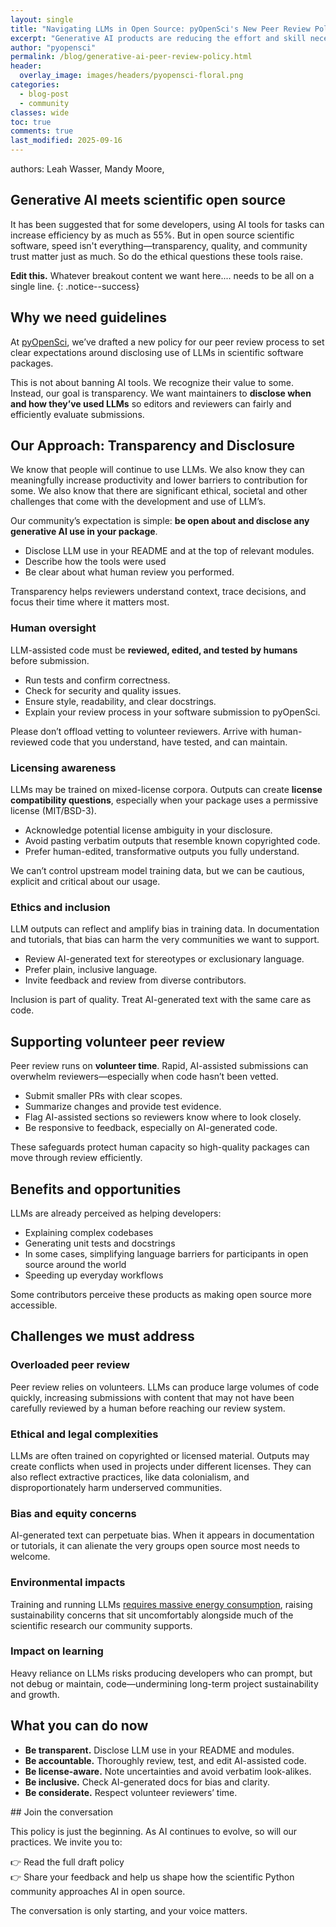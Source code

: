 ```yaml
---
layout: single
title: "Navigating LLMs in Open Source: pyOpenSci's New Peer Review Policy"
excerpt: "Generative AI products are reducing the effort and skill necessary to generate large amounts of code, which in some cases is causing a strain  on volunteer peer review programs like ours. Learn about pyOpenSci's policy on generative AI in peer review in this blog post."
author: "pyopensci"
permalink: /blog/generative-ai-peer-review-policy.html
header:
  overlay_image: images/headers/pyopensci-floral.png
categories:
  - blog-post
  - community
classes: wide
toc: true
comments: true
last_modified: 2025-09-16
---
```


authors: Leah Wasser, Mandy Moore, 

## Generative AI meets scientific open source

It has been suggested that for some developers, using AI tools for tasks can increase efficiency by as much as 55%. But in open source scientific software, speed isn't everything—transparency, quality, and community trust matter just as much. So do the ethical questions these tools raise.

**Edit this.** Whatever breakout content we want here.... needs to be all on a single line. 
{: .notice--success}


## Why we need guidelines

At [pyOpenSci](https://www.pyopensci.org/), we’ve drafted a new policy for our peer review process to set clear expectations around disclosing use of LLMs in scientific software packages.

This is not about banning AI tools. We recognize their value to some. Instead, our goal is transparency. We want maintainers to **disclose when and how they’ve used LLMs** so editors and reviewers can fairly and efficiently evaluate submissions.

## Our Approach: Transparency and Disclosure

We know that people will continue to use LLMs. We also know they can meaningfully increase productivity and lower barriers to contribution for some. We also know that there are significant ethical, societal and other challenges that come with the development and use of LLM’s. 

Our community’s expectation is simple: **be open about and disclose any generative AI use in your package**.

* Disclose LLM use in your README and at the top of relevant modules.  
* Describe how the tools were used   
* Be clear about what human review you performed.

Transparency helps reviewers understand context, trace decisions, and focus their time where it matters most.

### Human oversight

LLM-assisted code must be **reviewed, edited, and tested by humans** before submission.

* Run tests and confirm correctness.  
* Check for security and quality issues.  
* Ensure style, readability, and clear docstrings.  
* Explain your review process in your software submission to pyOpenSci.

Please don’t offload vetting to volunteer reviewers. Arrive with human-reviewed code that you understand, have tested, and can maintain.

### Licensing awareness

LLMs may be trained on mixed-license corpora. Outputs can create **license compatibility questions**, especially when your package uses a permissive license (MIT/BSD-3).

* Acknowledge potential license ambiguity in your disclosure.  
* Avoid pasting verbatim outputs that resemble known copyrighted code.  
* Prefer human-edited, transformative outputs you fully understand.

We can’t control upstream model training data, but we can be cautious, explicit and critical about our usage.

### Ethics and inclusion

LLM outputs can reflect and amplify bias in training data. In documentation and tutorials, that bias can harm the very communities we want to support.

* Review AI-generated text for stereotypes or exclusionary language.  
* Prefer plain, inclusive language.  
* Invite feedback and review from diverse contributors.

Inclusion is part of quality. Treat AI-generated text with the same care as code.

## Supporting volunteer peer review

Peer review runs on **volunteer time**. Rapid, AI-assisted submissions can overwhelm reviewers—especially when code hasn’t been vetted.

* Submit smaller PRs with clear scopes.  
* Summarize changes and provide test evidence.  
* Flag AI-assisted sections so reviewers know where to look closely.  
* Be responsive to feedback, especially on AI-generated code.

These safeguards protect human capacity so high-quality packages can move through review efficiently.

## Benefits and opportunities

LLMs are already perceived as helping developers:

* Explaining complex codebases  
* Generating unit tests and docstrings  
* In some cases, simplifying language barriers for participants in open source around the world  
* Speeding up everyday workflows

Some contributors perceive these products as making open source more accessible.

## Challenges we must address

### Overloaded peer review

Peer review relies on volunteers. LLMs can produce large volumes of code quickly, increasing submissions with content that may not have been carefully reviewed by a human before reaching our review system.

### Ethical and legal complexities

LLMs are often trained on copyrighted or licensed material. Outputs may create conflicts when used in projects under different licenses. They can also reflect extractive practices, like data colonialism, and disproportionately harm underserved communities.

### Bias and equity concerns

AI-generated text can perpetuate bias. When it appears in documentation or tutorials, it can alienate the very groups open source most needs to welcome.

### Environmental impacts

Training and running LLMs [requires massive energy consumption](https://www.technologyreview.com/2019/06/06/239031/training-a-single-ai-model-can-emit-as-much-carbon-as-five-cars-in-their-lifetimes/), raising sustainability concerns that sit uncomfortably alongside much of the scientific research our community supports.

### Impact on learning

Heavy reliance on LLMs risks producing developers who can prompt, but not debug or maintain, code—undermining long-term project sustainability and growth.

## What you can do now 

* **Be transparent.** Disclose LLM use in your README and modules.  
* **Be accountable.** Thoroughly review, test, and edit AI-assisted code.  
* **Be license-aware.** Note uncertainties and avoid verbatim look-alikes.  
* **Be inclusive.** Check AI-generated docs for bias and clarity.  
* **Be considerate.** Respect volunteer reviewers’ time.


<div class="notice" markdown="1"> 
## Join the conversation

This policy is just the beginning. As AI continues to evolve, so will our practices. We invite you to:

👉 Read the full draft policy  
👉 Share your feedback and help us shape how the scientific Python community approaches AI in open source.

The conversation is only starting, and your voice matters.
</div>
